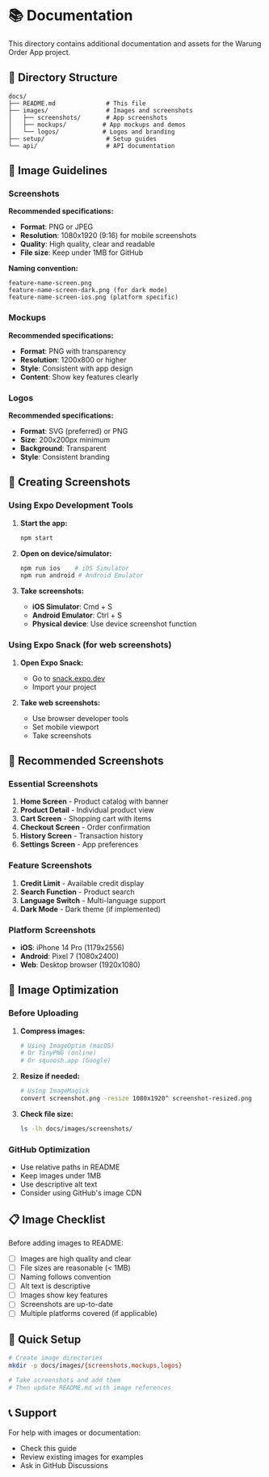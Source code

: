 # 📚 Documentation

This directory contains additional documentation and assets for the Warung Order App project.

## 📁 Directory Structure

```
docs/
├── README.md              # This file
├── images/                # Images and screenshots
│   ├── screenshots/       # App screenshots
│   ├── mockups/          # App mockups and demos
│   └── logos/            # Logos and branding
├── setup/                 # Setup guides
└── api/                   # API documentation
```

## 📸 Image Guidelines

### Screenshots

**Recommended specifications:**
- **Format**: PNG or JPEG
- **Resolution**: 1080x1920 (9:16) for mobile screenshots
- **Quality**: High quality, clear and readable
- **File size**: Keep under 1MB for GitHub

**Naming convention:**
```
feature-name-screen.png
feature-name-screen-dark.png (for dark mode)
feature-name-screen-ios.png (platform specific)
```

### Mockups

**Recommended specifications:**
- **Format**: PNG with transparency
- **Resolution**: 1200x800 or higher
- **Style**: Consistent with app design
- **Content**: Show key features clearly

### Logos

**Recommended specifications:**
- **Format**: SVG (preferred) or PNG
- **Size**: 200x200px minimum
- **Background**: Transparent
- **Style**: Consistent branding

## 🎨 Creating Screenshots

### Using Expo Development Tools

1. **Start the app:**
   ```bash
   npm start
   ```

2. **Open on device/simulator:**
   ```bash
   npm run ios    # iOS Simulator
   npm run android # Android Emulator
   ```

3. **Take screenshots:**
   - **iOS Simulator**: Cmd + S
   - **Android Emulator**: Ctrl + S
   - **Physical device**: Use device screenshot function

### Using Expo Snack (for web screenshots)

1. **Open Expo Snack:**
   - Go to [snack.expo.dev](https://snack.expo.dev)
   - Import your project

2. **Take web screenshots:**
   - Use browser developer tools
   - Set mobile viewport
   - Take screenshots

## 📱 Recommended Screenshots

### Essential Screenshots

1. **Home Screen** - Product catalog with banner
2. **Product Detail** - Individual product view
3. **Cart Screen** - Shopping cart with items
4. **Checkout Screen** - Order confirmation
5. **History Screen** - Transaction history
6. **Settings Screen** - App preferences

### Feature Screenshots

1. **Credit Limit** - Available credit display
2. **Search Function** - Product search
3. **Language Switch** - Multi-language support
4. **Dark Mode** - Dark theme (if implemented)

### Platform Screenshots

- **iOS**: iPhone 14 Pro (1179x2556)
- **Android**: Pixel 7 (1080x2400)
- **Web**: Desktop browser (1920x1080)

## 🔧 Image Optimization

### Before Uploading

1. **Compress images:**
   ```bash
   # Using ImageOptim (macOS)
   # Or TinyPNG (online)
   # Or squoosh.app (Google)
   ```

2. **Resize if needed:**
   ```bash
   # Using ImageMagick
   convert screenshot.png -resize 1080x1920^ screenshot-resized.png
   ```

3. **Check file size:**
   ```bash
   ls -lh docs/images/screenshots/
   ```

### GitHub Optimization

- Use relative paths in README
- Keep images under 1MB
- Use descriptive alt text
- Consider using GitHub's image CDN

## 📋 Image Checklist

Before adding images to README:

- [ ] Images are high quality and clear
- [ ] File sizes are reasonable (< 1MB)
- [ ] Naming follows convention
- [ ] Alt text is descriptive
- [ ] Images show key features
- [ ] Screenshots are up-to-date
- [ ] Multiple platforms covered (if applicable)

## 🚀 Quick Setup

```bash
# Create image directories
mkdir -p docs/images/{screenshots,mockups,logos}

# Take screenshots and add them
# Then update README.md with image references
```

## 📞 Support

For help with images or documentation:
- Check this guide
- Review existing images for examples
- Ask in GitHub Discussions 
